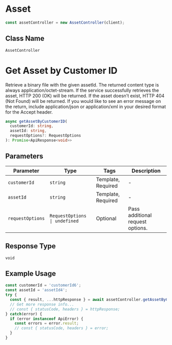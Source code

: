 # Asset

```ts
const assetController = new AssetController(client);
```

## Class Name

`AssetController`


# Get Asset by Customer ID

Retrieve a binary file with the given assetId. The returned content type is always application/octet-stream. If the service successfully retrieves the asset, HTTP 200 (OK) will be returned. If the asset doesn’t exist, HTTP 404 (Not Found) will be returned. If you would like to see an error message on the return, include application/json or application/xml in your desired format for the Accept header.

```ts
async getAssetByCustomerID(
  customerId: string,
  assetId: string,
  requestOptions?: RequestOptions
): Promise<ApiResponse<void>>
```

## Parameters

| Parameter | Type | Tags | Description |
|  --- | --- | --- | --- |
| `customerId` | `string` | Template, Required | - |
| `assetId` | `string` | Template, Required | - |
| `requestOptions` | `RequestOptions \| undefined` | Optional | Pass additional request options. |

## Response Type

`void`

## Example Usage

```ts
const customerId = 'customerId6';
const assetId = 'assetId4';
try {
  const { result, ...httpResponse } = await assetController.getAssetByCustomerID(customerId, assetId);
  // Get more response info...
  // const { statusCode, headers } = httpResponse;
} catch(error) {
  if (error instanceof ApiError) {
    const errors = error.result;
    // const { statusCode, headers } = error;
  }
}
```

